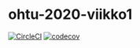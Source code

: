 # ohtu-2020-viikko1

[![CircleCI](https://circleci.com/gh/omacode/ohtu-2020-viikko1.svg?style=svg)](https://circleci.com/gh/omacode/ohtu-2020-viikko1)
[![codecov](https://codecov.io/gh/omacode/ohtu-2020-viikko1/branch/master/graph/badge.svg)](https://codecov.io/gh/omacode/ohtu-2020-viikko1)
